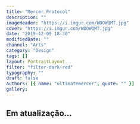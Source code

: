 ```yaml
---
title: "Mercer Protocol"
description: ""
imageHeader: "https://i.imgur.com/WDOWQMT.jpg"
cover: "https://i.imgur.com/WDOWQMT.jpg"
date: "2019-12-09 18:30"
modifiedDate: ""
channel: "Arts"
category: "Design"
tags: []
layout: PortraitLayout
filter: "filter-dark-red"
typography: ""
draft: false
authors: [{ name: "ultimatemercer", quote: "" }]
gallery:
---
```


## Em atualização...
